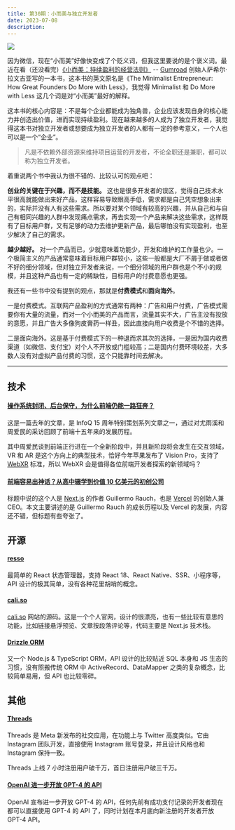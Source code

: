 ```yaml
---
title: 第30期：小而美与独立开发者
date: 2023-07-08
description:
---
```


![](/static/weekly/issue-30-cover.jpg)

因为微信，现在“小而美”好像快变成了个贬义词，但我这里要说的是个褒义词。最近在看（还没看完）[《小而美：持续盈利的经营法则》](https://book.douban.com/subject/36280425/) -- [Gumroad](https://gumroad.com) 创始人萨希尔·拉文吉亚写的一本书，这本书的英文原名是《The Minimalist Entrepreneur: How Great Founders Do More with Less》，我觉得 Minimalist 和 Do More with Less 这几个词是对“小而美”最好的解释。

这本书的核心内容是：不是每个企业都能成为独角兽，企业应该发现自身的核心能力并创造出价值，进而实现持续盈利。现在越来越多的人成为了独立开发者，我觉得这本书对独立开发者或想要成为独立开发者的人都有一定的参考意义，一个人也可以是一个“企业”。

> 凡是不依赖外部资源来维持项目运营的开发者，不论全职还是兼职，都可以称为独立开发者。

着重说两个书中我认为很不错的、比较认可的观点吧：

**创业的关键在于兴趣，而不是技能。** 这也是很多开发者的误区，觉得自己技术水平很高就能做出来好产品，这样容易导致眼高手低，需求都是自己凭空想象出来的，实际并没有人有这些需求。所以要对某个领域有较高的兴趣，并从自己和与自己有相同兴趣的人群中发现痛点需求，再去实现一个产品来解决这些需求，这样既有了目标用户群，又有足够的动力去维护更新产品，最后哪怕没有实现盈利，也至少解决了自己的需求。

**越少越好。** 对一个产品而已，少就意味着功能少，开发和维护的工作量也少。一个极简主义的产品通常意味着目标用户群较小，这些一般都是大厂不屑于做或者做不好的细分领域，但对独立开发者来说，一个细分领域的用户群也是个不小的规模，并且这种产品也有一定的稀缺性，目标用户的付费意愿也更强。

我还有一些书中没有提到的观点，那就是**付费模式**和**面向海外**。

一是付费模式。互联网产品盈利的方式通常有两种：广告和用户付费，广告模式需要你有大量的流量，而对一个小而美的产品而言，流量其实不大，广告主没有投放的意愿，并且广告大多像狗皮膏药一样丑，因此直接向用户收费是个不错的选择。

二是面向海外。这是基于付费模式下的一种退而求其次的选择，一是因为国内收费渠道（如微信、支付宝）对个人不开放或门槛较高；二是国内付费环境较差，大多数人没有对虚拟产品付费的习惯，这个只能靠时间去解决。

<hr />

## 技术

#### [操作系统封闭、后台保守，为什么前端仍能一路狂奔？](https://mp.weixin.qq.com/s/7FTstmAi7r5ic4t5bBsGMA)

这是一篇去年的文章，是 InfoQ 15 周年特别策划系列文章之一，通过对尤雨溪和周爱民的采访回顾了前端十五年来的发展历程。

其中周爱民谈到前端正行进在一个全新阶段中，并且新阶段将会发生在交互领域，VR 和 AR 是这个方向上的典型技术，恰好今年苹果发布了 Vision Pro，支持了 [WebXR](https://www.w3.org/TR/webxr) 标准，所以 WebXR 会是值得各位前端开发者探索的新领域吗？

#### [前端容易出神话？从高中辍学到价值 10 亿美元的初创公司](https://mp.weixin.qq.com/s/V8GmZv0X6WVC1n9qFYBEeg)

标题中说的这个人是 [Next.js](https://nextjs.org) 的作者 Guillermo Rauch，也是 [Vercel](https://vercel.com) 的创始人兼 CEO。本文主要讲述的是 Guillermo Rauch 的成长历程以及 Vercel 的发展，内容还不错，但标题有些夸张了。

## 开源

#### [resso](https://github.com/nanxiaobei/resso)

最简单的 React 状态管理器，支持 React 18、React Native、SSR、小程序等，API 设计的极其简单，没有各种花里胡哨的概念。

#### [cali.so](https://github.com/CaliCastle/cali.so)

[cali.so](https://cali.so) 网站的源码。这是一个个人官网，设计的很漂亮，也有一些比较有意思的功能，比如链接悬浮预览、文章按段落评论等，代码主要是 Next.js 技术栈。

#### [Drizzle ORM](https://github.com/drizzle-team/drizzle-orm)

又一个 Node.js & TypeScript ORM，API 设计的比较贴近 SQL 本身和 JS 生态的习惯，没有照搬传统 ORM 中 ActiveRecord、DataMapper 之类的复杂概念，比较简单易用，但 API 也比较零碎。

## 其他

#### [Threads](https://www.threads.net)

Threads 是 Meta 新发布的社交应用，在功能上与 Twitter 高度类似。它由 Instagram 团队开发，直接使用 Instagram 账号登录，并且设计风格也和 Instagram 保持一致。

Threads 上线 7 小时注册用户破千万，首日注册用户破三千万。

#### [OpenAI 进一步开放 GPT-4 的 API](https://openai.com/blog/gpt-4-api-general-availability)

OpenAI 宣布进一步开放 GPT-4 的 API，任何先前有成功支付记录的开发者现在都可以直接使用 GPT-4 的 API 了，同时计划在本月底向新注册的开发者开放 GPT-4 API。
